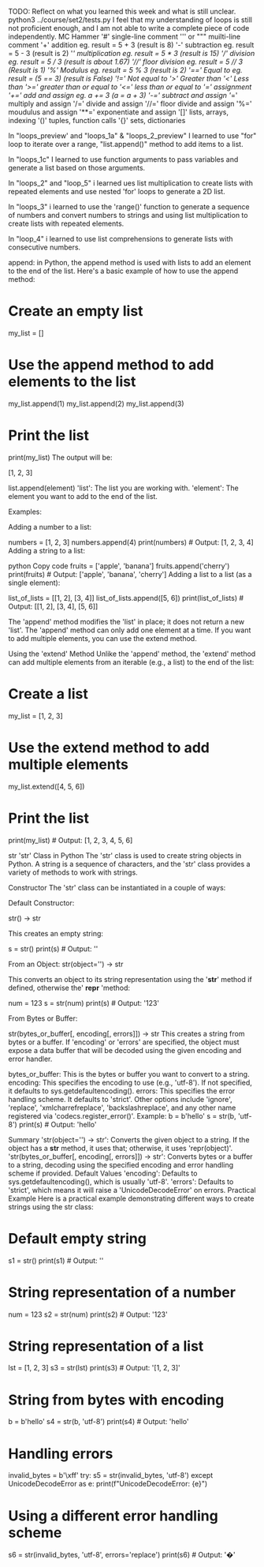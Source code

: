 TODO: Reflect on what you learned this week and what is still unclear.
python3 ../course/set2/tests.py
I feel that my understanding of loops is still not proficient enough, and I am not able to write a complete piece of code independently.
MC Hammer
'#' single-line comment
''' or """ muilti-line comment
'+' addition eg. result = 5 + 3 (result is 8)
'-' subtraction eg. result = 5 - 3 (result is 2)
'*' multiplication eg. result = 5 * 3 (result is 15)
'/' division eg. result = 5 / 3 (result is about 1.67)
'//' floor division eg. result = 5 // 3 (Result is 1)
'%' Modulus eg. result = 5 % 3 (result is 2)
'==' Equal to eg. result = (5 == 3) (result is False)
'!=' Not equal to 
'>' Greater than
'<' Less than
'>=' greater than or equal to
'<=' less than or equal to
'=' assignment
'+=' add and assign eg. a += 3 (a = a + 3)
'-=' subtract and assign
'*=' multiply and assign
'/=' divide and assign
'//=' floor divide and assign
'%=' moudulus and assign
'**=' exponentiate and assign
'[]' lists, arrays, indexing
'()' tuples, function calls
'{}' sets, dictionaries

In "loops_preview' and "loops_1a" & "loops_2_preview" I learned to use "for" loop to iterate over a range, "list.append()" method to add items to a list.

In "loops_1c" I learned to use function arguments to pass variables and generate a list based on those arguments.

In "loops_2" and "loop_5" i learned ues list multiplication to create lists with repeated elements and use nested 'for' loops to generate a 2D list.

In "loops_3" i learned to use the 'range()' function to generate a sequence of numbers and convert numbers to strings and using list multiplication to create lists with repeated elements.

In "loop_4" i learned to use list comprehensions to generate lists with consecutive numbers.

append: in Python, the append method is used with lists to add an element to the end of the list. Here's a basic example of how to use the append method:

# Create an empty list
my_list = []

# Use the append method to add elements to the list
my_list.append(1)
my_list.append(2)
my_list.append(3)

# Print the list
print(my_list)
The output will be:

[1, 2, 3]

list.append(element)
'list': The list you are working with.
'element': The element you want to add to the end of the list.

Examples:

Adding a number to a list:


numbers = [1, 2, 3]
numbers.append(4)
print(numbers)  # Output: [1, 2, 3, 4]
Adding a string to a list:

python
Copy code
fruits = ['apple', 'banana']
fruits.append('cherry')
print(fruits)  # Output: ['apple', 'banana', 'cherry']
Adding a list to a list (as a single element):

list_of_lists = [[1, 2], [3, 4]]
list_of_lists.append([5, 6])
print(list_of_lists)  # Output: [[1, 2], [3, 4], [5, 6]]

The 'append' method modifies the 'list' in place; it does not return a new 'list'.
The 'append' method can only add one element at a time. If you want to add multiple elements, you can use the extend method.

Using the 'extend' Method
Unlike the 'append' method, the 'extend' method can add multiple elements from an iterable (e.g., a list) to the end of the list:

# Create a list
my_list = [1, 2, 3]

# Use the extend method to add multiple elements
my_list.extend([4, 5, 6])

# Print the list
print(my_list)  # Output: [1, 2, 3, 4, 5, 6]

str
'str' Class in Python
The 'str' class is used to create string objects in Python. A string is a sequence of characters, and the 'str' class provides a variety of methods to work with strings.

Constructor
The 'str' class can be instantiated in a couple of ways:

Default Constructor:

str() -> str

This creates an empty string:

s = str()
print(s)  # Output: ''

From an Object:
str(object='') -> str

This converts an object to its string representation using the '__str__' method if defined, otherwise the' __repr__ 'method:

num = 123
s = str(num)
print(s)  # Output: '123'

From Bytes or Buffer:

str(bytes_or_buffer[, encoding[, errors]]) -> str
This creates a string from bytes or a buffer. If 'encoding' or 'errors' are specified, the object must expose a data buffer that will be decoded using the given encoding and error handler.

bytes_or_buffer: This is the bytes or buffer you want to convert to a string.
encoding: This specifies the encoding to use (e.g., 'utf-8'). If not specified, it defaults to sys.getdefaultencoding().
errors: This specifies the error handling scheme. It defaults to 'strict'. Other options include 'ignore', 'replace', 'xmlcharrefreplace', 'backslashreplace', and any other name registered via 'codecs.register_error()'.
Example:
b = b'hello'
s = str(b, 'utf-8')
print(s)  # Output: 'hello'

Summary
'str(object='') -> str': Converts the given object to a string. If the object has a __str__ method, it uses that; otherwise, it uses 'repr(object)'.
'str(bytes_or_buffer[, encoding[, errors]]) -> str': Converts bytes or a buffer to a string, decoding using the specified encoding and error handling scheme if provided.
Default Values
'encoding': Defaults to sys.getdefaultencoding(), which is usually 'utf-8'.
'errors': Defaults to 'strict', which means it will raise a 'UnicodeDecodeError' on errors.
Practical Example
Here is a practical example demonstrating different ways to create strings using the str class:

# Default empty string
s1 = str()
print(s1)  # Output: ''

# String representation of a number
num = 123
s2 = str(num)
print(s2)  # Output: '123'

# String representation of a list
lst = [1, 2, 3]
s3 = str(lst)
print(s3)  # Output: '[1, 2, 3]'

# String from bytes with encoding
b = b'hello'
s4 = str(b, 'utf-8')
print(s4)  # Output: 'hello'

# Handling errors
invalid_bytes = b'\xff'
try:
    s5 = str(invalid_bytes, 'utf-8')
except UnicodeDecodeError as e:
    print(f"UnicodeDecodeError: {e}")

# Using a different error handling scheme
s6 = str(invalid_bytes, 'utf-8', errors='replace')
print(s6)  # Output: '�'



